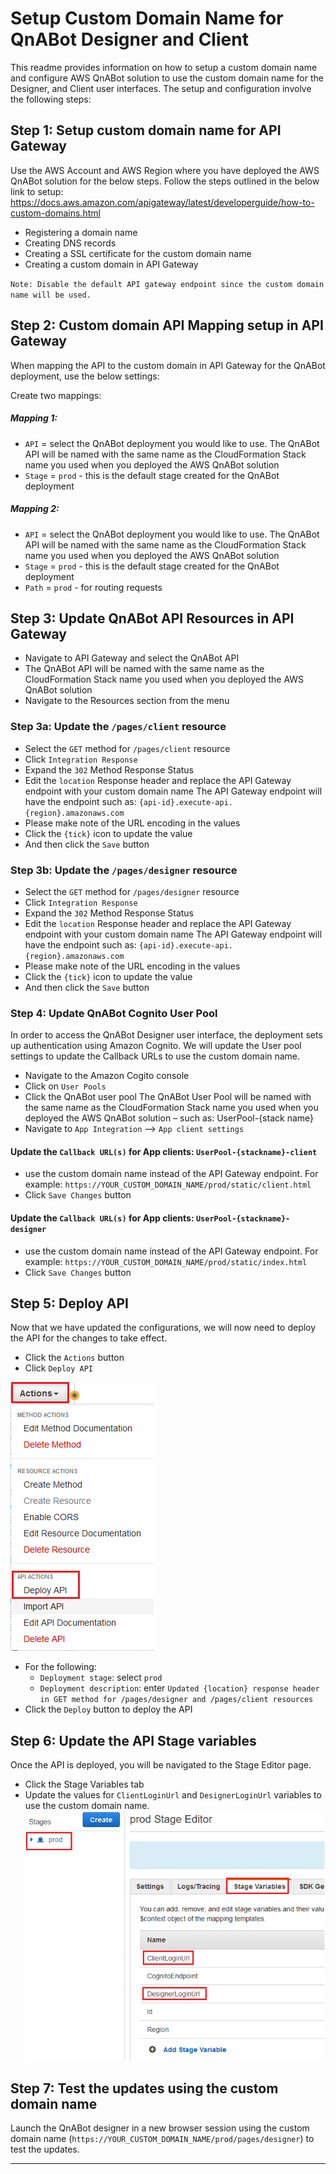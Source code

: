 # Setup Custom Domain Name for QnABot Designer and Client
This readme provides information on how to setup a custom domain name and configure AWS QnABot solution to use the custom domain name for the Designer, and Client user interfaces. 
The setup and configuration involve the following steps:

## Step 1: Setup custom domain name for API Gateway
Use the AWS Account and AWS Region where you have deployed the AWS QnABot solution for the below steps. 
Follow the steps outlined in the below link to setup:
https://docs.aws.amazon.com/apigateway/latest/developerguide/how-to-custom-domains.html 

-	Registering a domain name
-	Creating DNS records
-	Creating a SSL certificate for the custom domain name
-	Creating a custom domain in API Gateway

`Note: Disable the default API gateway endpoint since the custom domain name will be used.`


## Step 2: Custom domain API Mapping setup in API Gateway
When mapping the API to the custom domain in API Gateway for the QnABot deployment, use the below settings: 

Create two mappings:

##### Mapping 1: 
- `API` = select the QnABot deployment you would like to use. The QnABot API will be named with the same name as the CloudFormation Stack name you used when you deployed the AWS QnABot solution
- `Stage` = `prod`	- this is the default stage created for the QnABot deployment

##### Mapping 2: 
- `API` = select the QnABot deployment you would like to use. The QnABot API will be named with the same name as the CloudFormation Stack name you used when you deployed the AWS QnABot solution
- `Stage` = `prod`	- this is the default stage created for the QnABot deployment
- `Path` = `prod`	- for routing requests

## Step 3: Update QnABot API Resources in API Gateway
- Navigate to API Gateway and select the QnABot API
- The QnABot API will be named with the same name as the CloudFormation Stack name you used when you deployed the AWS QnABot solution
- Navigate to the Resources section from the menu

### Step 3a: Update the `/pages/client` resource
- Select the `GET` method for `/pages/client` resource
- Click `Integration Response`
- Expand the `302` Method Response Status
- Edit the `location` Response header and replace the API Gateway endpoint with your custom domain name
The API Gateway endpoint will have the endpoint such as: `{api-id}.execute-api.{region}.amazonaws.com`
- Please make note of the URL encoding in the values
- Click the `{tick}` icon to update the value
- And then click the `Save` button

### Step 3b: Update the `/pages/designer` resource
- Select the `GET` method for `/pages/designer` resource
- Click `Integration Response`
- Expand the `302` Method Response Status
- Edit the `location` Response header and replace the API Gateway endpoint with your custom domain name
The API Gateway endpoint will have the endpoint such as: `{api-id}.execute-api.{region}.amazonaws.com`
- Please make note of the URL encoding in the values
- Click the `{tick}` icon to update the value
- And then click the `Save` button

### Step 4: Update QnABot Cognito User Pool
In order to access the QnABot Designer user interface, the deployment sets up authentication using Amazon Cognito. We will update the User pool settings to update the Callback URLs to use the custom domain name. 
- Navigate to the Amazon Cogito console 
- Click on `User Pools`
- Click the QnABot user pool
The QnABot User Pool will be named with the same name as the CloudFormation Stack name you used when you deployed the AWS QnABot solution – such as: UserPool-{stack name}
- Navigate to `App Integration` --> `App client settings`

#### Update the `Callback URL(s)` for App clients: `UserPool-{stackname}-client`
- use the custom domain name instead of the API Gateway endpoint. For example: 
`https://YOUR_CUSTOM_DOMAIN_NAME/prod/static/client.html`
- Click `Save Changes` button

#### Update the `Callback URL(s)` for App clients: `UserPool-{stackname}-designer`
- use the custom domain name instead of the API Gateway endpoint. For example: 
`https://YOUR_CUSTOM_DOMAIN_NAME/prod/static/index.html`
- Click `Save Changes` button

## Step 5: Deploy API
Now that we have updated the configurations, we will now need to deploy the API for the changes to take effect. 

- Click the `Actions` button
- Click `Deploy API`

![](deploy_api_action.png)

- For the following: 
  - `Deployment stage`: select `prod`
  - `Deployment description`: enter `Updated {location} response header in GET method for /pages/designer and /pages/client resources`
- Click the `Deploy` button to deploy the API

## Step 6: Update the API Stage variables
Once the API is deployed, you will be navigated to the Stage Editor page. 
- Click the Stage Variables tab
- Update the values for `ClientLoginUrl` and `DesignerLoginUrl` variables to use the custom domain name. 
![](stage_variables.png)

## Step 7: Test the updates using the custom domain name
Launch the QnABot designer in a new browser session using the custom domain name (`https://YOUR_CUSTOM_DOMAIN_NAME/prod/pages/designer`) to test the updates.


-----
